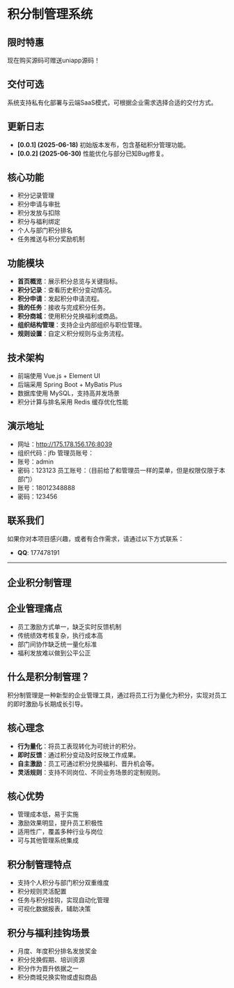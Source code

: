 

积分制管理系统
================

限时特惠
------
现在购买源码可赠送uniapp源码！

交付可选
------
系统支持私有化部署与云端SaaS模式，可根据企业需求选择合适的交付方式。

更新日志
------
- **[0.0.1] (2025-06-18)** 初始版本发布，包含基础积分管理功能。
- **[0.0.2] (2025-06-30)** 性能优化与部分已知Bug修复。

核心功能
------
- 积分记录管理
- 积分申请与审批
- 积分发放与扣除
- 积分与福利绑定
- 个人与部门积分排名
- 任务推送与积分奖励机制

功能模块
------
- **首页概览**：展示积分总览与关键指标。
- **积分记录**：查看历史积分变动情况。
- **积分申请**：发起积分申请流程。
- **我的任务**：接收与完成积分任务。
- **积分商城**：使用积分兑换福利或商品。
- **组织结构管理**：支持企业内部组织与职位管理。
- **规则设置**：自定义积分规则与业务流程。

技术架构
------
- 前端使用 Vue.js + Element UI
- 后端采用 Spring Boot + MyBatis Plus
- 数据库使用 MySQL，支持高并发场景
- 积分计算与排名采用 Redis 缓存优化性能

演示地址
------
* 网址：http://175.178.156.176:8039
* 组织代码：jfb
管理员账号：
* 账号：admin
* 密码：123123
员工账号：（目前给了和管理员一样的菜单，但是权限仅限于本部门）
* 账号：18012348888
* 密码：123456

联系我们
------
如果你对本项目感兴趣，或者有合作需求，请通过以下方式联系：

- **QQ**: 177478191

---

## 企业积分制管理

企业管理痛点
------
- 员工激励方式单一，缺乏实时反馈机制
- 传统绩效考核复杂，执行成本高
- 部门间协作缺乏统一量化标准
- 福利发放难以做到公平公正

什么是积分制管理？
------
积分制管理是一种新型的企业管理工具，通过将员工行为量化为积分，实现对员工的即时激励与长期成长引导。

核心理念
------
- **行为量化**：将员工表现转化为可统计的积分。
- **即时反馈**：通过积分变动及时反映工作成果。
- **自主激励**：员工可通过积分兑换福利、晋升机会等。
- **灵活规则**：支持不同岗位、不同业务场景的定制规则。

核心优势
------
- 管理成本低，易于实施
- 激励效果明显，提升员工积极性
- 适用性广，覆盖多种行业与岗位
- 可与其他管理系统集成

积分制管理特点
------
- 支持个人积分与部门积分双重维度
- 积分规则灵活配置
- 任务与积分挂钩，实现自动化管理
- 可视化数据报表，辅助决策

积分与福利挂钩场景
------
- 月度、年度积分排名发放奖金
- 积分兑换假期、培训资源
- 积分作为晋升依据之一
- 积分商城兑换实物或虚拟商品